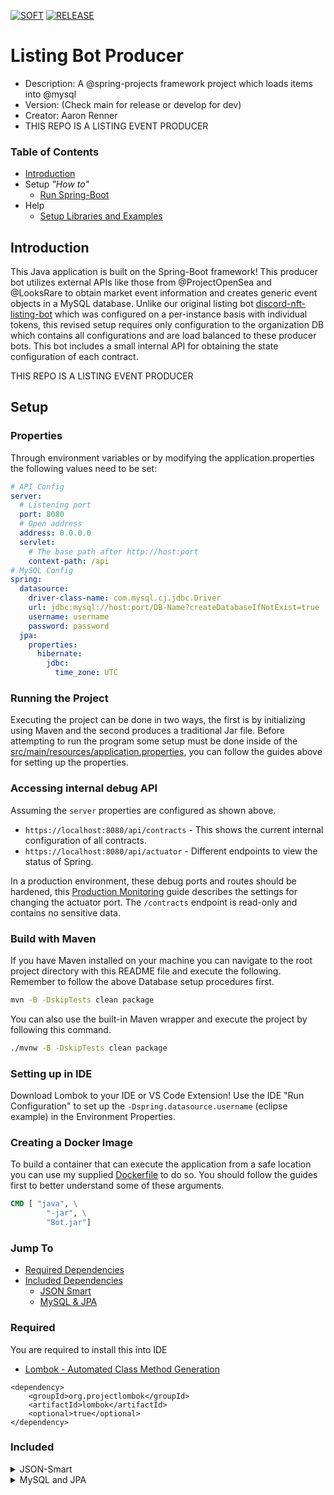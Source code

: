 [![SOFT](https://github.com/BananazTechnology/listing-bot-producer/actions/workflows/SOFT.yml/badge.svg?branch=develop)](https://github.com/BananazTechnology/listing-bot-producer/actions/workflows/SOFT.yml) [![RELEASE](https://github.com/BananazTechnology/listing-bot-producer/actions/workflows/RELEASE.yml/badge.svg)](https://github.com/BananazTechnology/listing-bot-producer/actions/workflows/RELEASE.yml)

# Listing Bot Producer
* Description: A @spring-projects framework project which loads items into @mysql
* Version: (Check main for release or develop for dev)
* Creator: Aaron Renner
* THIS REPO IS A LISTING EVENT PRODUCER

### Table of Contents
* [Introduction](#introduction)
* Setup *"How to"*
  * [Run Spring-Boot](#running-the-project)
* Help
  * [Setup Libraries and Examples](#libraries)
  
## Introduction

This Java application is built on the Spring-Boot framework! This producer bot utilizes external APIs like those from @ProjectOpenSea and @LooksRare to obtain market event information and creates generic event objects in a MySQL database. Unlike our original listing bot [discord-nft-listing-bot](https://github.com/Aman7123/discord-nft-listing-bot) which was configured on a per-instance basis with individual tokens, this revised setup requires only configuration to the organization DB which contains all configurations and are load balanced to these producer bots. This bot includes a small internal API for obtaining the state configuration of each contract.

THIS REPO IS A LISTING EVENT PRODUCER

## Setup
### Properties

Through environment variables or by modifying the application.properties the following values need to be set:

``` yaml
# API Config
server:
  # Listening port
  port: 8080
  # Open address
  address: 0.0.0.0
  servlet:
    # The base path after http://host:port
    context-path: /api
# MySQL Config
spring:
  datasource:
    driver-class-name: com.mysql.cj.jdbc.Driver
    url: jdbc:mysql://host:port/DB-Name?createDatabaseIfNotExist=true
    username: username
    password: password
  jpa:
    properties:
      hibernate:
        jdbc:
          time_zone: UTC
```

### Running the Project

Executing the project can be done in two ways, the first is by initializing using Maven and the second produces a traditional Jar file. Before attempting to run the program some setup must be done inside of the [src/main/resources/application.properties](src/main/resources/application.yml), you can follow the guides above for setting up the properties.

### Accessing internal debug API
Assuming the `server` properties are configured as shown above.

* `https://localhost:8080/api/contracts` - This shows the current internal configuration of all contracts.
* `https://localhost:8080/api/actuator` - Different endpoints to view the status of Spring.

In a production environment, these debug ports and routes should be hardened, this [Production Monitoring](https://docs.spring.io/spring-boot/docs/1.5.4.RELEASE/reference/html/production-ready-monitoring.html) guide describes the settings for changing the actuator port. The `/contracts` endpoint is read-only and contains no sensitive data.

### Build with Maven

If you have Maven installed on your machine you can navigate to the root project directory with this README file and execute the following. Remember to follow the above Database setup procedures first.
```sh
mvn -B -DskipTests clean package
```
You can also use the built-in Maven wrapper and execute the project by following this command.
```sh
./mvnw -B -DskipTests clean package
```
### Setting up in IDE

Download Lombok to your IDE or VS Code Extension!
Use the IDE "Run Configuration" to set up the `-Dspring.datasource.username` (eclipse example) in the Environment Properties.

### Creating a Docker Image

To build a container that can execute the application from a safe location you can use my supplied [Dockerfile](Dockerfile) to do so. You should follow the guides first to better understand some of these arguments.

```Dockerfile
CMD [ "java", \
        "-jar", \
        "Bot.jar"]
```

### Jump To
* [Required Dependencies](#required)
* [Included Dependencies](#included)
  * [JSON Smart](#json-smart)
  * [MySQL & JPA](#mysql-and-jpa)

### Required
You are required to install this into IDE
* [Lombok - Automated Class Method Generation](https://projectlombok.org/features/all)
```pom
<dependency>
    <groupId>org.projectlombok</groupId>
    <artifactId>lombok</artifactId>
    <optional>true</optional>
</dependency>
```

### Included
<details><summary>JSON-Smart</summary>
* [JSON Parser JAVADOC](https://javadoc.io/doc/net.minidev/json-smart/latest/index.html)
```pom
<dependency>
    <groupId>net.minidev</groupId>
    <artifactId>json-smart</artifactId>
</dependency>
```
</details>
<details><summary>MySQL and JPA</summary>
* [MySQL](https://mvnrepository.com/artifact/mysql/mysql-connector-java)
* [JPA](https://spring.io/guides/gs/accessing-data-jpa/)
```pom
<dependency>
    <groupId>mysql</groupId>
    <artifactId>mysql-connector-java</artifactId>
    <scope>runtime</scope>
</dependency>
<dependency>
    <groupId>org.springframework.boot</groupId>
    <artifactId>spring-boot-starter-data-jpa</artifactId>
</dependency>
```
</details>
